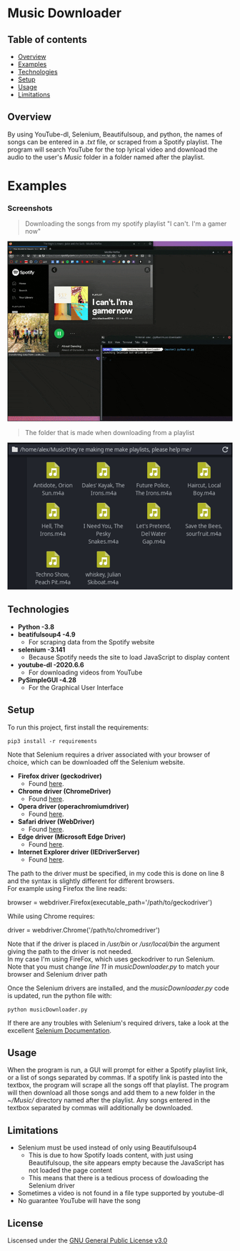 # Music Downloader

## Table of contents
* [Overview](#overview)
* [Examples](#examples)
* [Technologies](#technologies)
* [Setup](#setup)
* [Usage](#usage)
* [Limitations](#limitations)

## Overview
By using YouTube-dl, Selenium, Beautifulsoup, and python, the names of songs can be entered in a *.txt* file, or scraped from a Spotify playlist. The program will search YouTube for the top lyrical video and download the audio to the user's *Music* folder in a folder named after the playlist.

# Examples
### Screenshots

> Downloading the songs from my spotify playlist "I can't. I'm a gamer now"

[![Screenshot](.pictures/music-downloader.gif "The program in action!")](https://github.com/Alex0Blackwell/music-downloader)

> The folder that is made when downloading from a playlist

[![Folder](.pictures/folder.png "The result!")](https://github.com/Alex0Blackwell/music-downloader)


## Technologies
- **Python -3.8**
- **beatifulsoup4 -4.9**
  - For scraping data from the Spotify website
- **selenium -3.141**
  - Because Spotify needs the site to load JavaScript to display content
- **youtube-dl -2020.6.6**
  - For downloading videos from YouTube
- **PySimpleGUI -4.28**
  - For the Graphical User Interface

## Setup
To run this project, first install the requirements:

    pip3 install -r requirements

Note that Selenium requires a driver associated with your browser of choice, which can be downloaded off the Selenium website.
  - **Firefox driver (geckodriver)**
    - Found [here](https://github.com/mozilla/geckodriver/releases).
  - **Chrome driver (ChromeDriver)**
    - Found [here](https://sites.google.com/a/chromium.org/chromedriver/).
  - **Opera driver (operachromiumdriver)**
    - Found [here](https://github.com/operasoftware/operachromiumdriver/releases).
  - **Safari driver (WebDriver)**
    - Found [here](https://developer.apple.com/documentation/webkit/about_webdriver_for_safari).
  - **Edge driver (Microsoft Edge Driver)**
    - Found [here](https://developer.microsoft.com/en-us/microsoft-edge/tools/webdriver/#downloads).
  - **Internet Explorer driver (IEDriverServer)**
    - Found [here](https://github.com/SeleniumHQ/selenium/wiki/InternetExplorerDriver#required-configuration).

The path to the driver must be specified, in my code this is done on line 8 and the syntax is slightly different for different browsers.  
For example using Firefox the line reads:  

  browser = webdriver.Firefox(executable_path='/path/to/geckodriver')

While using Chrome requires:  

  driver = webdriver.Chrome('/path/to/chromedriver')

Note that if the driver is placed in */usr/bin* or */usr/local/bin* the argument giving the path to the driver is not needed.  
In my case I'm using FireFox, which uses geckodriver to run Selenium.  
Note that you must change *line 11* in *musicDownloader.py* to match your browser and Selenium driver path

Once the Selenium drivers are installed, and the *musicDownloader.py* code is updated, run the python file with:

    python musicDownloader.py

If there are any troubles with Selenium's required drivers, take a look at the excellent [Selenium Documentation](https://www.selenium.dev/selenium/docs/api/py/index.html).

## Usage
When the program is run, a GUI will prompt for either a Spotify playlist link, or a list of songs separated by commas. If a spotify link is pasted into the textbox, the program will scrape all the songs off that playlist. The program will then download all those songs and add them to a new folder in the *~/Music/* directory named after the playlist. Any songs entered in the textbox separated by commas will additionally be downloaded.

## Limitations
- Selenium must be used instead of only using Beautifulsoup4
  - This is due to how Spotify loads content, with just using Beautifulsoup, the site appears empty because the JavaScript has not loaded the page content
  - This means that there is a tedious process of dowloading the Selenium driver
- Sometimes a video is not found in a file type supported by youtube-dl
- No guarantee YouTube will have the song

## License
Liscensed under the [GNU General Public License v3.0](LICENSE)
